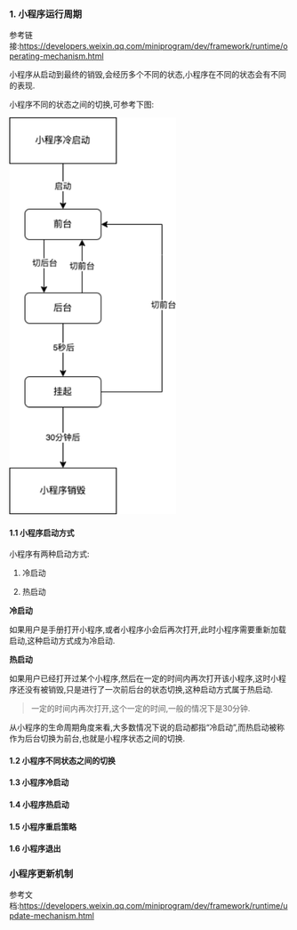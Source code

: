 ### 1. 小程序运行周期

参考链接:https://developers.weixin.qq.com/miniprogram/dev/framework/runtime/operating-mechanism.html

小程序从启动到最终的销毁,会经历多个不同的状态,小程序在不同的状态会有不同的表现.

小程序不同的状态之间的切换,可参考下图:

<img src="./images/img-2.png" width="300" />

#### 1.1 小程序启动方式

小程序有两种启动方式:

1. 冷启动

2. 热启动

**冷启动**

如果用户是手册打开小程序,或者小程序小会后再次打开,此时小程序需要重新加载启动,这种启动方式成为冷启动.

**热启动**

如果用户已经打开过某个小程序,然后在一定的时间内再次打开该小程序,这时小程序还没有被销毁,只是进行了一次前后台的状态切换,这种启动方式属于热启动.

> 一定的时间内再次打开,这个一定的时间,一般的情况下是30分钟.

从小程序的生命周期角度来看,大多数情况下说的启动都指“冷启动”,而热启动被称作为后台切换为前台,也就是小程序状态之间的切换.

#### 1.2 小程序不同状态之间的切换

#### 1.3 小程序冷启动

#### 1.4 小程序热启动

#### 1.5 小程序重启策略

#### 1.6 小程序退出

### 小程序更新机制

参考文档:https://developers.weixin.qq.com/miniprogram/dev/framework/runtime/update-mechanism.html